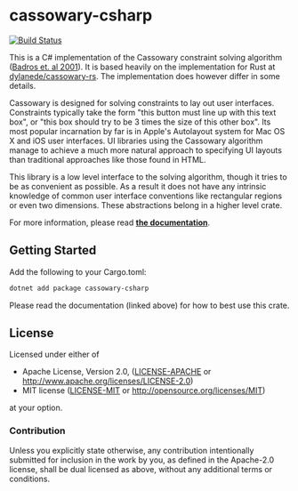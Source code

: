 # cassowary-csharp

[![Build Status](https://travis-ci.org/dylanede/cassowary-rs.svg?branch=master)](https://travis-ci.org/dylanede/cassowary-rs)

This is a C# implementation of the Cassowary constraint solving algorithm
([Badros et. al 2001](https://constraints.cs.washington.edu/solvers/cassowary-tochi.pdf)).
It is based heavily on the implementation for Rust at
[dylanede/cassowary-rs](https://github.com/dylanede/cassowary-rs). The implementation does
however differ in some details.

Cassowary is designed for solving constraints to lay out user interfaces.
Constraints typically take the form "this button must line up with this
text box", or "this box should try to be 3 times the size of this other box".
Its most popular incarnation by far is in Apple's Autolayout
system for Mac OS X and iOS user interfaces. UI libraries using the Cassowary
algorithm manage to achieve a much more natural approach to specifying UI
layouts than traditional approaches like those found in HTML.

This library is a low level interface to the solving algorithm, though it
tries to be as convenient as possible. As a result it does not have any
intrinsic knowledge of common user interface conventions like rectangular
regions or even two dimensions. These abstractions belong in a higher level
crate.

For more information, please read
**[the documentation](https://dylanede.github.io/cassowary-rs)**.

## Getting Started

Add the following to your Cargo.toml:

```bash
dotnet add package cassowary-csharp
```

Please read the documentation (linked above) for how to best use this crate.

## License

Licensed under either of

* Apache License, Version 2.0, ([LICENSE-APACHE](LICENSE-APACHE) or
  http://www.apache.org/licenses/LICENSE-2.0)
* MIT license ([LICENSE-MIT](LICENSE-MIT) or
  http://opensource.org/licenses/MIT)

at your option.

### Contribution

Unless you explicitly state otherwise, any contribution intentionally submitted
for inclusion in the work by you, as defined in the Apache-2.0 license, shall be
dual licensed as above, without any additional terms or conditions.